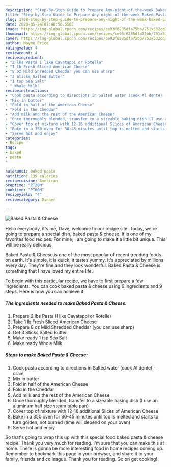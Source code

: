 ```yaml
---
description: "Step-by-Step Guide to Prepare Any-night-of-the-week Baked Pasta &amp;amp; Cheese"
title: "Step-by-Step Guide to Prepare Any-night-of-the-week Baked Pasta &amp;amp; Cheese"
slug: 1768-step-by-step-guide-to-prepare-any-night-of-the-week-baked-pasta-and-amp-cheese
date: 2020-05-24T07:40:58.558Z
image: https://img-global.cpcdn.com/recipes/ce93f6285dfa75bb/751x532cq70/baked-pasta-cheese-recipe-main-photo.jpg
thumbnail: https://img-global.cpcdn.com/recipes/ce93f6285dfa75bb/751x532cq70/baked-pasta-cheese-recipe-main-photo.jpg
cover: https://img-global.cpcdn.com/recipes/ce93f6285dfa75bb/751x532cq70/baked-pasta-cheese-recipe-main-photo.jpg
author: Mayme Price
ratingvalue: 4
reviewcount: 4
recipeingredient:
- "2 lbs Pasta I like Cavatappi or Rotelle"
- "1 lb Fresh Sliced American Cheese"
- "8 oz Mild Shredded Cheddar you can use sharp"
- "3 Sticks Salted Butter"
- "1 tsp Sea Salt"
- " Whole Milk"
recipeinstructions:
- "Cook pasta according to directions in Salted water (cook Al dente) - drain"
- "Mix in butter"
- "Fold in half of the American Cheese"
- "Fold in the Cheddar"
- "Add milk and the rest of the American Cheese"
- "Once thoroughly blended, transfer to a sizeable baking dish (I use an aluminum half size steam table pan)"
- "Cover top of mixture with 12-16 additional Slices of American Cheese"
- "Bake in a 350 oven for 30-45 minutes until top is melted and starts to turn golden, not burned (time will depend on your oven)"
- "Serve hot and enjoy"
categories:
- Recipe
tags:
- baked
- pasta
- 

katakunci: baked pasta  
nutrition: 139 calories
recipecuisine: American
preptime: "PT28M"
cooktime: "PT60M"
recipeyield: "4"
recipecategory: Dinner

---
```



![Baked Pasta &amp; Cheese](https://img-global.cpcdn.com/recipes/ce93f6285dfa75bb/751x532cq70/baked-pasta-cheese-recipe-main-photo.jpg)

Hello everybody, it's me, Dave, welcome to our recipe site. Today, we're going to prepare a special dish, baked pasta &amp; cheese. It is one of my favorites food recipes. For mine, I am going to make it a little bit unique. This will be really delicious.

Baked Pasta &amp; Cheese is one of the most popular of recent trending foods on earth. It's simple, it is quick, it tastes yummy. It's appreciated by millions every day. They're fine and they look wonderful. Baked Pasta &amp; Cheese is something that I have loved my entire life.




To begin with this particular recipe, we have to first prepare a few ingredients. You can cook baked pasta &amp; cheese using 6 ingredients and 9 steps. Here is how you can achieve it.

<!--inarticleads1-->

##### The ingredients needed to make Baked Pasta &amp; Cheese:

1. Prepare 2 lbs Pasta (I like Cavatappi or Rotelle)
1. Take 1 lb Fresh Sliced American Cheese
1. Prepare 8 oz Mild Shredded Cheddar (you can use sharp)
1. Get 3 Sticks Salted Butter
1. Make ready 1 tsp Sea Salt
1. Make ready  Whole Milk




<!--inarticleads2-->

##### Steps to make Baked Pasta &amp; Cheese:

1. Cook pasta according to directions in Salted water (cook Al dente) - drain
1. Mix in butter
1. Fold in half of the American Cheese
1. Fold in the Cheddar
1. Add milk and the rest of the American Cheese
1. Once thoroughly blended, transfer to a sizeable baking dish (I use an aluminum half size steam table pan)
1. Cover top of mixture with 12-16 additional Slices of American Cheese
1. Bake in a 350 oven for 30-45 minutes until top is melted and starts to turn golden, not burned (time will depend on your oven)
1. Serve hot and enjoy




So that's going to wrap this up with this special food baked pasta &amp; cheese recipe. Thank you very much for reading. I'm sure that you can make this at home. There is gonna be more interesting food in home recipes coming up. Remember to bookmark this page in your browser, and share it to your family, friends and colleague. Thank you for reading. Go on get cooking!
